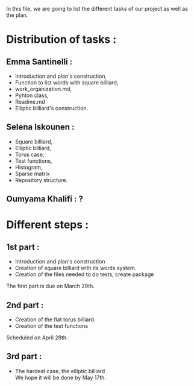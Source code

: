In this file, we are going to list the different tasks of our project as well as the plan.
 

# Distribution of tasks :

## Emma Santinelli : 
 * Introduction and plan's construction,                                                                                       
 * Function to list words with square billiard,
 * work_organization.md,                                                                                                       
 * Pyhton class,                   
 * Readme.md
 * Elliptic billiard's construction.                 

## Selena Iskounen : 
* Square billiard,                                                                                                            
* Elliptic billiard,                                                                                                           
* Torus case,                                                                                                                 
* Test functions,                                                                                                              
* Histogram,   
* Sparse matrix
* Repository structure.
 
## Oumyama Khalifi :  ?                                                       


# Different steps :
 

## 1st part : 
- Introduction and plan's construction 
- Creation of square billiard with its words system.
- Creation of the files needed to do tests, create package 

The first part is due on March 29th.         

## 2nd part : 
- Creation of the flat torus billiard.
- Creation of the test functions

Scheduled on April 28th.

## 3rd part : 
- The hardest case, the elliptic billiard                                                                                       
We hope it will be done by May 17th.  
